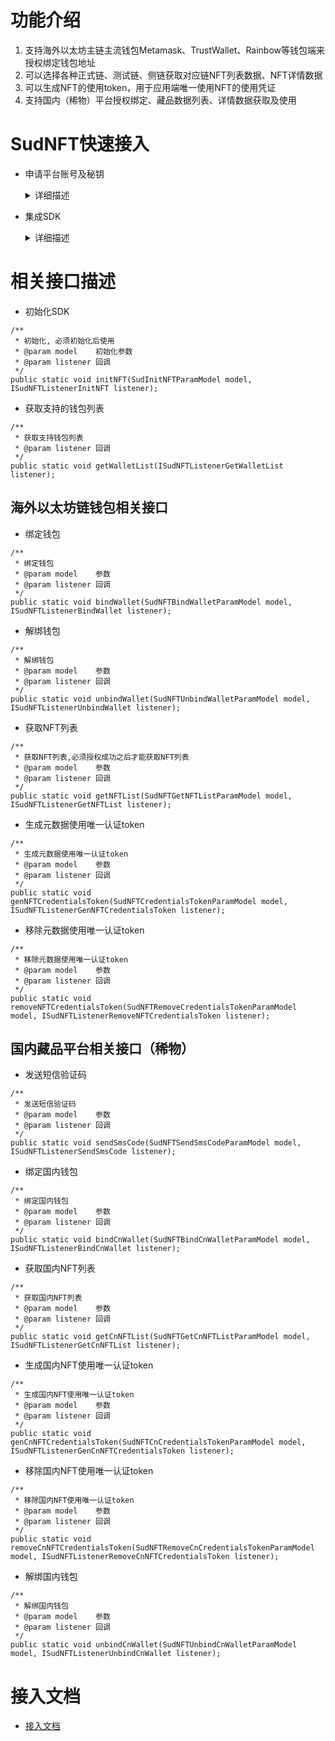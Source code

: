 # 功能介绍
1. 支持海外以太坊主链主流钱包Metamask、TrustWallet、Rainbow等钱包端来授权绑定钱包地址
2. 可以选择各种正式链、测试链、侧链获取对应链NFT列表数据、NFT详情数据
3. 可以生成NFT的使用token，用于应用端唯一使用NFT的使用凭证
4. 支持国内（稀物）平台授权绑定、藏品数据列表、详情数据获取及使用

# SudNFT快速接入
- 申请平台账号及秘钥
  <details>
  <summary>详细描述</summary>

      1.向平台申请appId、appKey

  </details>
- 集成SDK
  <details>
  <summary>详细描述</summary>

      1.通过Android Studio的Import Module功能，导入SudNFT/SudNFTSDK；
      2.APP主工程文件build.gradle中，添加 SudNFTSDK 依赖;
      3.依赖后即可使用tech.sud.nft.core.SudNFT相关接口

  </details>

# 相关接口描述
- 初始化SDK
```
/**
 * 初始化, 必须初始化后使用
 * @param model    初始化参数
 * @param listener 回调
 */
public static void initNFT(SudInitNFTParamModel model, ISudNFTListenerInitNFT listener);
```
- 获取支持的钱包列表
```
/**
 * 获取支持钱包列表
 * @param listener 回调
 */
public static void getWalletList(ISudNFTListenerGetWalletList listener);
```
## 海外以太坊链钱包相关接口
- 绑定钱包
```
/**
 * 绑定钱包
 * @param model    参数
 * @param listener 回调
 */
public static void bindWallet(SudNFTBindWalletParamModel model, ISudNFTListenerBindWallet listener);
```
- 解绑钱包
```
/**
 * 解绑钱包
 * @param model    参数
 * @param listener 回调
 */
public static void unbindWallet(SudNFTUnbindWalletParamModel model, ISudNFTListenerUnbindWallet listener);
```
- 获取NFT列表
```
/**
 * 获取NFT列表,必须授权成功之后才能获取NFT列表
 * @param model    参数
 * @param listener 回调
 */
public static void getNFTList(SudNFTGetNFTListParamModel model, ISudNFTListenerGetNFTList listener);
```
- 生成元数据使用唯一认证token
```
/**
 * 生成元数据使用唯一认证token
 * @param model    参数
 * @param listener 回调
 */
public static void genNFTCredentialsToken(SudNFTCredentialsTokenParamModel model, ISudNFTListenerGenNFTCredentialsToken listener);
```
- 移除元数据使用唯一认证token
```
/**
 * 移除元数据使用唯一认证token
 * @param model    参数
 * @param listener 回调
 */
public static void removeNFTCredentialsToken(SudNFTRemoveCredentialsTokenParamModel model, ISudNFTListenerRemoveNFTCredentialsToken listener);
```


## 国内藏品平台相关接口（稀物）
- 发送短信验证码
```
/**
 * 发送短信验证码
 * @param model    参数
 * @param listener 回调
 */
public static void sendSmsCode(SudNFTSendSmsCodeParamModel model, ISudNFTListenerSendSmsCode listener);
```
- 绑定国内钱包
```
/**
 * 绑定国内钱包
 * @param model    参数
 * @param listener 回调
 */
public static void bindCnWallet(SudNFTBindCnWalletParamModel model, ISudNFTListenerBindCnWallet listener);
```
- 获取国内NFT列表
```
/**
 * 获取国内NFT列表
 * @param model    参数
 * @param listener 回调
 */
public static void getCnNFTList(SudNFTGetCnNFTListParamModel model, ISudNFTListenerGetCnNFTList listener);
```
- 生成国内NFT使用唯一认证token
```
/**
 * 生成国内NFT使用唯一认证token
 * @param model    参数
 * @param listener 回调
 */
public static void genCnNFTCredentialsToken(SudNFTCnCredentialsTokenParamModel model, ISudNFTListenerGenCnNFTCredentialsToken listener);
```
- 移除国内NFT使用唯一认证token
```
/**
 * 移除国内NFT使用唯一认证token
 * @param model    参数
 * @param listener 回调
 */
public static void removeCnNFTCredentialsToken(SudNFTRemoveCnCredentialsTokenParamModel model, ISudNFTListenerRemoveCnNFTCredentialsToken listener);
```
- 解绑国内钱包
```
/**
 * 解绑国内钱包
 * @param model    参数
 * @param listener 回调
 */
public static void unbindCnWallet(SudNFTUnbindCnWalletParamModel model, ISudNFTListenerUnbindCnWallet listener);
```

# 接入文档

- [接入文档](https://docs.sud.tech/zh-CN/)
